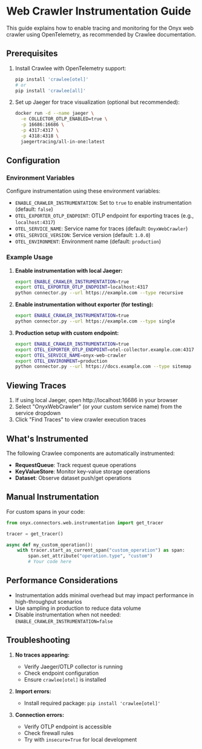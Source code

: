 # Web Crawler Instrumentation Guide

This guide explains how to enable tracing and monitoring for the Onyx web crawler using OpenTelemetry, as recommended by Crawlee documentation.

## Prerequisites

1. Install Crawlee with OpenTelemetry support:
   ```bash
   pip install 'crawlee[otel]'
   # or
   pip install 'crawlee[all]'
   ```

2. Set up Jaeger for trace visualization (optional but recommended):
   ```bash
   docker run -d --name jaeger \
     -e COLLECTOR_OTLP_ENABLED=true \
     -p 16686:16686 \
     -p 4317:4317 \
     -p 4318:4318 \
     jaegertracing/all-in-one:latest
   ```

## Configuration

### Environment Variables

Configure instrumentation using these environment variables:

- `ENABLE_CRAWLER_INSTRUMENTATION`: Set to `true` to enable instrumentation (default: `false`)
- `OTEL_EXPORTER_OTLP_ENDPOINT`: OTLP endpoint for exporting traces (e.g., `localhost:4317`)
- `OTEL_SERVICE_NAME`: Service name for traces (default: `OnyxWebCrawler`)
- `OTEL_SERVICE_VERSION`: Service version (default: `1.0.0`)
- `OTEL_ENVIRONMENT`: Environment name (default: `production`)

### Example Usage

1. **Enable instrumentation with local Jaeger:**
   ```bash
   export ENABLE_CRAWLER_INSTRUMENTATION=true
   export OTEL_EXPORTER_OTLP_ENDPOINT=localhost:4317
   python connector.py --url https://example.com --type recursive
   ```

2. **Enable instrumentation without exporter (for testing):**
   ```bash
   export ENABLE_CRAWLER_INSTRUMENTATION=true
   python connector.py --url https://example.com --type single
   ```

3. **Production setup with custom endpoint:**
   ```bash
   export ENABLE_CRAWLER_INSTRUMENTATION=true
   export OTEL_EXPORTER_OTLP_ENDPOINT=otel-collector.example.com:4317
   export OTEL_SERVICE_NAME=onyx-web-crawler
   export OTEL_ENVIRONMENT=production
   python connector.py --url https://docs.example.com --type sitemap
   ```

## Viewing Traces

1. If using local Jaeger, open http://localhost:16686 in your browser
2. Select "OnyxWebCrawler" (or your custom service name) from the service dropdown
3. Click "Find Traces" to view crawler execution traces

## What's Instrumented

The following Crawlee components are automatically instrumented:
- **RequestQueue**: Track request queue operations
- **KeyValueStore**: Monitor key-value storage operations
- **Dataset**: Observe dataset push/get operations

## Manual Instrumentation

For custom spans in your code:

```python
from onyx.connectors.web.instrumentation import get_tracer

tracer = get_tracer()

async def my_custom_operation():
    with tracer.start_as_current_span("custom_operation") as span:
        span.set_attribute("operation.type", "custom")
        # Your code here
```

## Performance Considerations

- Instrumentation adds minimal overhead but may impact performance in high-throughput scenarios
- Use sampling in production to reduce data volume
- Disable instrumentation when not needed: `ENABLE_CRAWLER_INSTRUMENTATION=false`

## Troubleshooting

1. **No traces appearing:**
   - Verify Jaeger/OTLP collector is running
   - Check endpoint configuration
   - Ensure `crawlee[otel]` is installed

2. **Import errors:**
   - Install required package: `pip install 'crawlee[otel]'`

3. **Connection errors:**
   - Verify OTLP endpoint is accessible
   - Check firewall rules
   - Try with `insecure=True` for local development